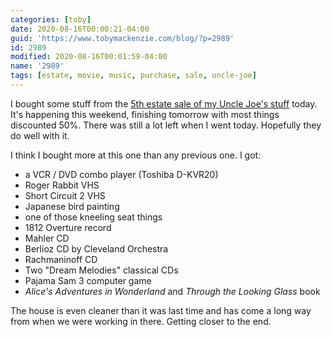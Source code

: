 ```yaml
---
categories: [toby]
date: 2020-08-16T00:00:21-04:00
guid: 'https://www.tobymackenzie.com/blog/?p=2989'
id: 2989
modified: 2020-08-16T00:01:59-04:00
name: '2989'
tags: [estate, movie, music, purchase, sale, uncle-joe]
---
```


I bought some stuff from the [5th estate sale of my Uncle Joe's stuff](https://www.estatesales.net/OH/Parma-Heights/44130/2612436) today.<!--more-->  It's happening this weekend, finishing tomorrow with most things discounted 50%.  There was still a lot left when I went today.  Hopefully they do well with it.

I think I bought more at this one than any previous one.  I got:

- a VCR / DVD combo player (Toshiba D-KVR20)
- Roger Rabbit VHS
- Short Circuit 2 VHS
- Japanese bird painting
- one of those kneeling seat things
- 1812 Overture record
- Mahler CD
- Berlioz CD by Cleveland Orchestra
- Rachmaninoff CD
- Two "Dream Melodies" classical CDs
- Pajama Sam 3 computer game
- *Alice's Adventures in Wonderland* and *Through the Looking Glass* book

The house is even cleaner than it was last time and has come a long way from when we were working in there.  Getting closer to the end.

